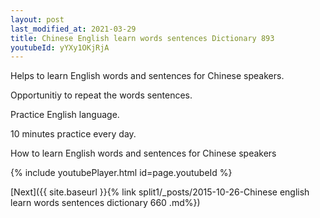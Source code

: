 ```yaml
---
layout: post
last_modified_at: 2021-03-29
title: Chinese English learn words sentences Dictionary 893 
youtubeId: yYXy1OKjRjA
---
```

 
 
Helps to learn English words and sentences for Chinese speakers.

Opportunitiy to repeat the words sentences. 

Practice English language. 
 
10 minutes practice every day. 
 
How to learn English words and sentences for Chinese speakers 
 
{% include youtubePlayer.html id=page.youtubeId %}
 
 
[Next]({{ site.baseurl }}{% link  split1/_posts/2015-10-26-Chinese english learn words sentences dictionary 660 .md%})
 
